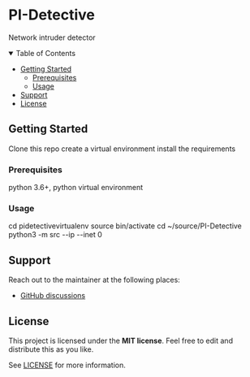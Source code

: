 # PI-Detective
Network intruder detector

<details open="open">
<summary>Table of Contents</summary>

- [Getting Started](#getting-started)
  - [Prerequisites](#prerequisites)
  - [Usage](#usage)
- [Support](#support)
- [License](#license)

</details>

## Getting Started
Clone this repo
create a virtual environment
install the requirements

### Prerequisites
python 3.6+, python virtual environment

### Usage

cd pidetectivevirtualenv
source bin/activate
cd ~/source/PI-Detective
python3 -m src --ip <ip address> --inet 0

## Support
Reach out to the maintainer at the following places:

- [GitHub discussions](https://github.com/pi-detective/discussions)


## License

This project is licensed under the **MIT license**. Feel free to edit and distribute this as you like.

See [LICENSE](LICENSE) for more information.
